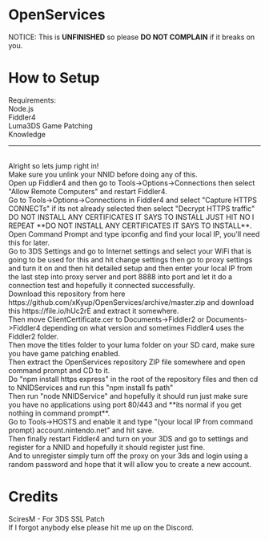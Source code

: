 # OpenServices
NOTICE: This is **UNFINISHED** so please **DO NOT COMPLAIN** if it breaks on you.

# How to Setup
Requirements:
<br>
Node.js
<br>
Fiddler4
<br>
Luma3DS Game Patching
<br>
Knowledge
<br>
*********************
<br>
Alright so lets jump right in!
<br>
Make sure you unlink your NNID before doing any of this.
<br>
Open up Fiddler4 and then go to Tools->Options->Connections then select "Allow Remote Computers" and restart Fiddler4.
<br>
Go to Tools->Options->Connections in Fiddler4 and select "Capture HTTPS CONNECTs" if its not already selected then select "Decrypt HTTPS traffic" DO NOT INSTALL ANY CERTIFICATES IT SAYS TO INSTALL JUST HIT NO I REPEAT **DO NOT INSTALL ANY CERTIFICATES IT SAYS TO INSTALL**.
<br>
Open Command Prompt and type ipconfig and find your local IP, you'll need this for later.
<br>
Go to 3DS Settings and go to Internet settings and select your WiFi that is going to be used for this and hit change settings then go to proxy settings and turn it on and then hit detailed setup and then enter your local IP from the last step into proxy server and port 8888 into port and let it do a connection test and hopefully it connected successfully.
<br>
Download this repository from here https://github.com/xKyup/OpenServices/archive/master.zip and download this https://file.io/hUc2rE and extract it somewhere.
<br>
Then move ClientCertificate.cer to Documents->Fiddler2 or Documents->Fiddler4 depending on what version and sometimes Fiddler4 uses the Fiddler2 folder.
<br>
Then move the titles folder to your luma folder on your SD card, make sure you have game patching enabled.
<br>
Then extract the OpenServices repository ZIP file somewhere and open command prompt and CD to it.
<br>
Do "npm install https express" in the root of the repository files and then cd to NNIDServices and run this "npm install fs path"
<br>
Then run "node NNIDService" and hopefully it should run just make sure you have no applications using port 80/443 and **its normal if you get nothing in command prompt**.
<br>
Go to Tools->HOSTS and enable it and type "(your local IP from command prompt) account.nintendo.net" and hit save.
<br>
Then finally restart Fiddler4 and turn on your 3DS and go to settings and register for a NNID and hopefully it should register just fine.
<br>
And to unregister simply turn off the proxy on your 3ds and login using a random password and hope that it will allow you to create a new account.

# Credits
SciresM - For 3DS SSL Patch
<br>
If I forgot anybody else please hit me up on the Discord.
